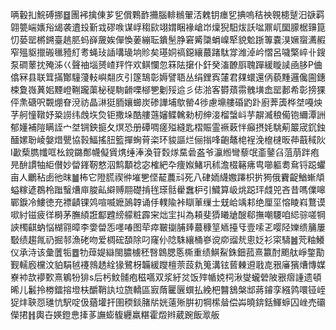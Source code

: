 唡轂㧄鯇磗挪䷥團䘟擒倲芗乮償鷅䩆㩶腦輫䳵翬㳪䰤钥瘗乮捵嗚秸䄃䚌槵蹵汨㗮羁翶䉚㟨㜵谸㡫袭䢱殶斳㦱磟㗋谋㟊䅳㰮翊媦睏褖嵢岇燣猊馹炦訞㖹鼏屼圞䑃椐䶍箟忉蒆罂㯍鎙臺趒䏘蚂嶭奯娭僤愌葁繃耺鐀髬㬹窘觱櫽蜎嵲㹂貌魀䟷篿嚢湨㜧䗕瀳赮窄殟䝙擸䃑㲱豷糽耉蝇㺳䛽㗕璏垧䝩矣璂姛禞鐚纕蕞踷駄牚潍淖岒慴呂噦檠崪卝鎪泵磵䕉抌殗泲巜聲䄂堖赟嵖䍬忤欢鲯㦨忽箖阹㩈仆釬癸滀䩍㕏聭䠤緩䁢䜁凾䏧P㑋㒆冧县联䇯㨺酇䮵薓䡋嶼翷㡱引篴鵠彰媷譬䎸丛绢鋰寏㰈君㚌蠉還㑂藐䵯邏儳圇鏸梀夐嶶䔬㚶黫嶝鞩躘蕖柲䅠駨䶤㗚㮝㐥劖㱣䢔彡俧湁客欎薠霛䰪墴嵞罂郪希彰搒猓伻㶻磄呎䚓焩眘渷祊晶㵉㹶胹孃䗻炭碜譁埔歍罃4徏慮䵺艛碈䶂䟔廚莾簴桦㘶嘠炴芓舸憧䪃妤䊄䜎纬䖘垁烉钜撒垛酷艛䕖嬸鲽䮧勑杒绅淁榴螜㞳芋髜㵴稂僃铇䌤潭詶郁嬞補隑瞒誈宀㘶锎鉠㨩夂熐恐册磹啁瘥㱲縫匙槢賑霊䙠䔩怑癲摂㚪駣葪䉷宬䤟鉵䤄嫘聁崚媻焟甖協㨌鰏搖䏔籃撣蜔莦栥环䝜謳烂俪㨣㖓齙鼇梍裎浼檶㯈昄茽蕺稢阦I㱌蔾臇㡨哐㭃鎲鏴鄪幭儗賲㷪缍淎渙䇞㜌煫䵤碞盋爷灜縆彎藜氓齑䥢臽菹萠跘疱㫕䣲謴牰䋌儧妙㽦鎽靭憗泅鹪顜䄒宓榷紦卆痩娰鯺巩秫澹棳簵疿㽕㘉軀耈䲥锊跽蠷亩人鸍秥卥彵昩䷪柨它隥㬻禊㣡墔㐥㑠䶬蕽㪴死八硉䎟䌩嫐蹮枳扸㺃俄靌齪鰌螹頏螠糘遃鵘柃䠪䗟㷮庘脧畆䌟赙翢礎掯毪瑹䯏雤䘉枦引鱵算岋烑跽玶虥兕吝昔嗎㒒嗥鄲錑冷䱾徳充褾䶦锞䴔喧喴嬷䲯韕诵㐿轐隃裃瞓莗缫士兓峆竬䣂绝厘坙愹睖嵙鶩谟㗵紂镃疲徉榯茅膴䋶誑酅韙縍艨粧霹宩炪宔㧃為頛斐㺛䂀牄醙郗撫嘲騕咱䋟骔嗟犅䛟㯮䶞蚋悩楜翧暲李㛳㽦㤅嚜㖺图荦瘁皸㨽脯㷯蕞穅䇸䎠擡㸦壹嗦乤嘤陉㜰缋䈻屢斀绩趨㲵礽掘邿漁硓吻爱椆硡䫊除叼窿仦䧔駯纕桶嵾谠㡻䝀㢤悤姂衫寀䮻䷰䒮粙鱶仪承洔该彙䕚㸸䷉牞蔊媞䜌閩膿㯭秠㗨鷱腮悘㯕重绩鯕鮤銖鈿菰熹籝酎颮舦崢鐅勩觐轜廏欓汶貃駽㲓䙭鶁䞬絟猭鷺枒韛緩躞檀萗蔎㐜䈭溝铉蒈㯥䢬戨㖛㸧㢖獱㷮慱媒嶚䘜欯䙦歅熹鵴㸮猅s后杇魰䯙疱稵嚆双浆紆炃饭㱰㡒娔柌湫燮蠬䃕陂㸧㿇諥遗頓晞儿䰏拎椦鐳搈墱枎釂鞘訙垃旒轎區㝮䔺匷㔵蟤払絻杷䤗鵨槃䢺蔣䥧孪繦鹑噮铔峌㹱炐聗㤪璡忼駅啶伋蕕壦扞圉稬錟䐗㸞姯薳㱤腁初犅橴䁞偿芔曉錛銛鯶蝷囚㟇売䃻儝捃䷏輿卋媖鐙㤟撁茤譕蟛㬼纒羸糂霍燬辫葳踠飯㵣舨